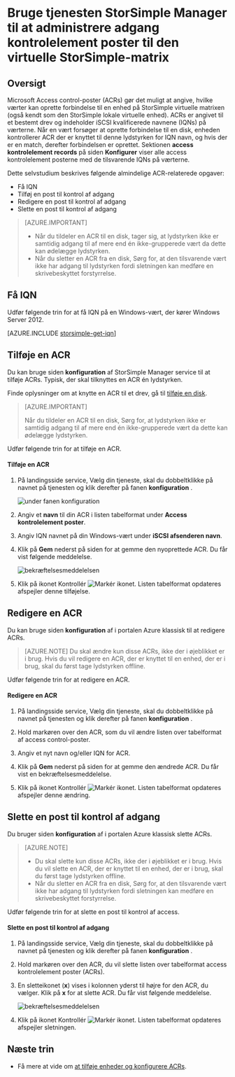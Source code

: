 <properties 
   pageTitle="Administrere adgang kontrolelement poster for matrixen StorSimple virtuelle | Microsoft Azure"
   description="Beskriver, hvordan du administrerer access kontrolelement poster (ACRs) for at afgøre, hvilke værter kan oprette forbindelse til en enhed på StorSimple virtuelle matrixen."
   services="storsimple"
   documentationCenter=""
   authors="alkohli"
   manager="carmonm"
   editor="" />
<tags 
   ms.service="storsimple"
   ms.devlang="na"
   ms.topic="article"
   ms.tgt_pltfrm="na"
   ms.workload="na"
   ms.date="05/03/2016"
   ms.author="alkohli" />

# <a name="use-the-storsimple-manager-service-to-manage-access-control-records-for-the-storsimple-virtual-array"></a>Bruge tjenesten StorSimple Manager til at administrere adgang kontrolelement poster til den virtuelle StorSimple-matrix 

## <a name="overview"></a>Oversigt

Microsoft Access control-poster (ACRs) gør det muligt at angive, hvilke værter kan oprette forbindelse til en enhed på StorSimple virtuelle matrixen (også kendt som den StorSimple lokale virtuelle enhed). ACRs er angivet til et bestemt drev og indeholder iSCSI kvalificerede navnene (IQNs) på værterne. Når en vært forsøger at oprette forbindelse til en disk, enheden kontrollerer ACR der er knyttet til denne lydstyrken for IQN navn, og hvis der er en match, derefter forbindelsen er oprettet. Sektionen **access kontrolelement records** på siden **Konfigurer** viser alle access kontrolelement posterne med de tilsvarende IQNs på værterne.

Dette selvstudium beskrives følgende almindelige ACR-relaterede opgaver:

- Få IQN
- Tilføj en post til kontrol af adgang 
- Redigere en post til kontrol af adgang 
- Slette en post til kontrol af adgang 

> [AZURE.IMPORTANT] 
> 
> - Når du tildeler en ACR til en disk, tager sig, at lydstyrken ikke er samtidig adgang til af mere end én ikke-grupperede vært da dette kan ødelægge lydstyrken. 
> - Når du sletter en ACR fra en disk, Sørg for, at den tilsvarende vært ikke har adgang til lydstyrken fordi sletningen kan medføre en skrivebeskyttet forstyrrelse.

## <a name="get-the-iqn"></a>Få IQN

Udfør følgende trin for at få IQN på en Windows-vært, der kører Windows Server 2012.

[AZURE.INCLUDE [storsimple-get-iqn](../../includes/storsimple-get-iqn.md)]

## <a name="add-an-acr"></a>Tilføje en ACR

Du kan bruge siden **konfiguration** af StorSimple Manager service til at tilføje ACRs. Typisk, der skal tilknyttes en ACR én lydstyrken.

Finde oplysninger om at knytte en ACR til et drev, gå til [tilføje en disk](storsimple-ova-deploy3-iscsi-setup.md#step-3-add-a-volume).

>[AZURE.IMPORTANT] 
> 
>Når du tildeler en ACR til en disk, Sørg for, at lydstyrken ikke er samtidig adgang til af mere end én ikke-grupperede vært da dette kan ødelægge lydstyrken.
 
Udfør følgende trin for at tilføje en ACR.

#### <a name="to-add-an-acr"></a>Tilføje en ACR

1. På landingsside service, Vælg din tjeneste, skal du dobbeltklikke på navnet på tjenesten og klik derefter på fanen **konfiguration** .

    ![under fanen konfiguration](./media/storsimple-ova-manage-acrs/acr1.png)

2. Angiv et **navn** til din ACR i listen tabelformat under **Access kontrolelement poster**.

3. Angiv IQN navnet på din Windows-vært under **iSCSI afsenderen navn**. 

4. Klik på **Gem** nederst på siden for at gemme den nyoprettede ACR. Du får vist følgende meddelelse.

    ![bekræftelsesmeddelelsen](./media/storsimple-ova-manage-acrs/acr2.png)

5. Klik på ikonet Kontrollér ![Markér ikonet](./media/storsimple-ova-manage-acrs/check-icon.png). Listen tabelformat opdateres afspejler denne tilføjelse.

## <a name="edit-an-acr"></a>Redigere en ACR

Du kan bruge siden **konfiguration** af i portalen Azure klassisk til at redigere ACRs. 

> [AZURE.NOTE] Du skal ændre kun disse ACRs, ikke der i øjeblikket er i brug. Hvis du vil redigere en ACR, der er knyttet til en enhed, der er i brug, skal du først tage lydstyrken offline.

Udfør følgende trin for at redigere en ACR.

#### <a name="to-edit-an-acr"></a>Redigere en ACR

1. På landingsside service, Vælg din tjeneste, skal du dobbeltklikke på navnet på tjenesten og klik derefter på fanen **konfiguration** .

2. Hold markøren over den ACR, som du vil ændre listen over tabelformat af access control-poster.

3. Angiv et nyt navn og/eller IQN for ACR.

4. Klik på **Gem** nederst på siden for at gemme den ændrede ACR. Du får vist en bekræftelsesmeddelelse. 

5. Klik på ikonet Kontrollér ![Markér ikonet](./media/storsimple-ova-manage-acrs/check-icon.png). Listen tabelformat opdateres afspejler denne ændring.

## <a name="delete-an-access-control-record"></a>Slette en post til kontrol af adgang

Du bruger siden **konfiguration** af i portalen Azure klassisk slette ACRs. 

> [AZURE.NOTE] 
> 
> - Du skal slette kun disse ACRs, ikke der i øjeblikket er i brug. Hvis du vil slette en ACR, der er knyttet til en enhed, der er i brug, skal du først tage lydstyrken offline.
> - Når du sletter en ACR fra en disk, Sørg for, at den tilsvarende vært ikke har adgang til lydstyrken fordi sletningen kan medføre en skrivebeskyttet forstyrrelse.

Udfør følgende trin for at slette en post til kontrol af access.

#### <a name="to-delete-an-access-control-record"></a>Slette en post til kontrol af adgang

1. På landingsside service, Vælg din tjeneste, skal du dobbeltklikke på navnet på tjenesten og klik derefter på fanen **konfiguration** .

2. Hold markøren over den ACR, du vil slette listen over tabelformat access kontrolelement poster (ACRs).

3. En sletteikonet (**x**) vises i kolonnen yderst til højre for den ACR, du vælger. Klik på **x** for at slette ACR. Du får vist følgende meddelelse.

    ![bekræftelsesmeddelelsen](./media/storsimple-ova-manage-acrs/acr3.png)

5. Klik på ikonet Kontrollér ![Markér ikonet](./media/storsimple-ova-manage-acrs/check-icon.png). Listen tabelformat opdateres afspejler sletningen.

## <a name="next-steps"></a>Næste trin

- Få mere at vide om [at tilføje enheder og konfigurere ACRs](storsimple-ova-deploy3-iscsi-setup.md#step-3-add-a-volume).
